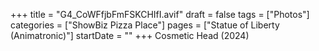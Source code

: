 +++
title = "G4_CoWFfjbFmFSKCHIfI.avif"
draft = false
tags = ["Photos"]
categories = ["ShowBiz Pizza Place"]
pages = ["Statue of Liberty (Animatronic)"]
startDate = ""
+++
Cosmetic Head (2024)
